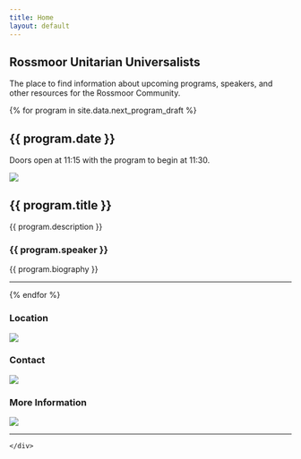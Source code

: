 ```yaml
---
title: Home
layout: default
---
```

<section>
    <div class="container text-center home-head">
        <h1>Rossmoor Unitarian Universalists</h1>
        <p class="lead text-muted">The place to find information about upcoming programs, speakers, and other resources
        for the Rossmoor Community.</p>
        <p></p>
    </div>
    <div class="container">
        {% for program in site.data.next_program_draft %}
        <div class="row">
            <h2>{{ program.date }}</h2>
            <p>Doors open at 11:15 with the program to begin at 11:30.</p>
        </div>
        <div class="row">
            <div class="col-4">
                <img src="assets/images/{{ program.image }}" class="img-fluid">
            </div>
            <div class="col-8">
                <h2>{{ program.title }}</h2>
                <p>{{ program.description  }}</p>
                <h3>{{ program.speaker }}</h3>
                <p>{{ program.biography }}</p>
            </div>
        </div>
        <hr>
        {% endfor %}
        <div class="row">
            <div class="col-4">
                <h3>Location</h3>
                <img src="https://placehold.co/300x300.png" class="img-fluid">
            </div>
            <div class="col-4">
                <h3>Contact</h3>
                <img src="https://placehold.co/300x300.png" class="img-fluid">
            </div>
            <div class="col-4">
                <h3>More Information</h3>
                <img src="https://placehold.co/300x300.png" class="img-fluid">
            </div>
        </div>
        <hr>
       
    </div>
</section>